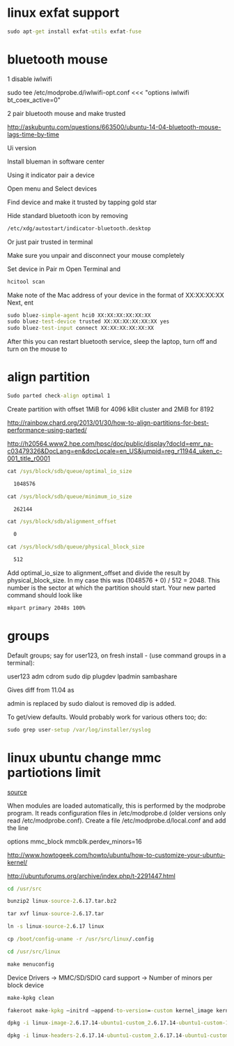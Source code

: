 
# linux exfat support

```cmd
sudo apt-get install exfat-utils exfat-fuse
```

# bluetooth mouse

1 disable iwlwifi

sudo tee /etc/modprobe.d/iwlwifi-opt.conf <<< "options iwlwifi bt_coex_active=0"

2 pair bluetooth mouse and make trusted

http://askubuntu.com/questions/663500/ubuntu-14-04-bluetooth-mouse-lags-time-by-time

Ui version

Install blueman in software center

Using it indicator pair a device

Open menu and Select devices

Find device and make it trusted by tapping gold star

Hide standard bluetooth icon by removing

```cmd
/etc/xdg/autostart/indicator-bluetooth.desktop
```

Or just pair trusted in terminal

Make sure you unpair and disconnect your mouse completely

Set   device in Pair m
Open   Terminal and

```cmd
hcitool scan
```

Make   note of the Mac address of your device in the format of   XX:XX:XX:XX
Next,   ent

```cmd
sudo bluez-simple-agent hci0 XX:XX:XX:XX:XX:XX
sudo bluez-test-device trusted XX:XX:XX:XX:XX:XX yes
sudo bluez-test-input connect XX:XX:XX:XX:XX:XX
```
After   this you can restart bluetooth service, sleep the laptop, turn off   and turn on the mouse to

# align partition

```cmd
Sudo parted check-align optimal 1
```

Create partition with offset 1MiB for 4096 kBit cluster and 2MiB for 8192

http://rainbow.chard.org/2013/01/30/how-to-align-partitions-for-best-performance-using-parted/

http://h20564.www2.hpe.com/hpsc/doc/public/display?docId=emr_na-c03479326&DocLang=en&docLocale=en_US&jumpid=reg_r11944_uken_c-001_title_r0001

```cmd
cat /sys/block/sdb/queue/optimal_io_size

  1048576

cat /sys/block/sdb/queue/minimum_io_size

  262144

cat /sys/block/sdb/alignment_offset

  0

cat /sys/block/sdb/queue/physical_block_size

  512
```
Add optimal_io_size to alignment_offset and divide the result by physical_block_size. In my case this was (1048576 + 0) / 512 = 2048.
This number is the sector at which the partition should start. Your new parted command should look like
```cmd
mkpart primary 2048s 100%
```
# groups 

Default groups; say for user123, on fresh install - (use command groups in a terminal):

user123 adm cdrom sudo dip plugdev lpadmin sambashare

Gives diff from 11.04 as

  admin is replaced by sudo
  dialout is removed
  dip is added.

To get/view defaults. Would probably work for various others too; do:

```cmd
sudo grep user-setup /var/log/installer/syslog
```

# linux ubuntu change mmc partiotions limit

[source](http://unix.stackexchange.com/questions/250347/change-the-parameters-a-kernel-module-loads-with)


When modules are loaded automatically, this is performed by the modprobe program. It reads configuration files in /etc/modprobe.d (older versions only read /etc/modprobe.conf). Create a file /etc/modprobe.d/local.conf and add the line

options mmc_block mmcblk.perdev_minors=16

http://www.howtogeek.com/howto/ubuntu/how-to-customize-your-ubuntu-kernel/

http://ubuntuforums.org/archive/index.php/t-2291447.html

```cmd
cd /usr/src

bunzip2 linux-source-2.6.17.tar.bz2

tar xvf linux-source-2.6.17.tar

ln -s linux-source-2.6.17 linux

cp /boot/config-uname -r /usr/src/linux/.config

cd /usr/src/linux

make menuconfig
```

Device Drivers -> MMC/SD/SDIO card support -> Number of minors per block device

```cmd
make-kpkg clean

fakeroot make-kpkg –initrd –append-to-version=-custom kernel_image kernel_headers

dpkg -i linux-image-2.6.17.14-ubuntu1-custom_2.6.17.14-ubuntu1-custom-10.00.Custom_i386.deb

dpkg -i linux-headers-2.6.17.14-ubuntu1-custom_2.6.17.14-ubuntu1-custom-10.00.Custom_i386.deb
```